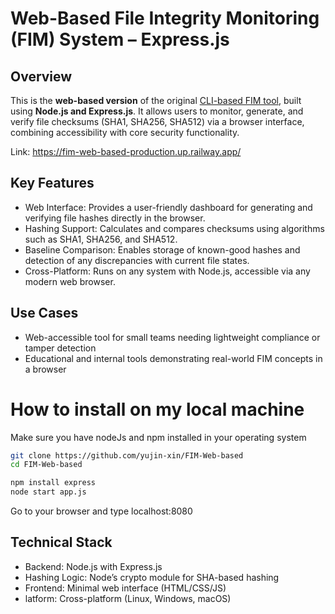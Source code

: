 # Web-Based File Integrity Monitoring (FIM) System – Express.js

## Overview
This is the **web-based version** of the original [CLI-based FIM tool](https://github.com/yujin-xin/File-integrity-monitoring/tree/main), built using **Node.js and Express.js**. It allows users to monitor, generate, and verify file checksums (SHA1, SHA256, SHA512) via a browser interface, combining accessibility with core security functionality.

Link: https://fim-web-based-production.up.railway.app/

## Key Features
* Web Interface: Provides a user-friendly dashboard for generating and verifying file hashes directly in the browser.
* Hashing Support: Calculates and compares checksums using algorithms such as SHA1, SHA256, and SHA512.
* Baseline Comparison: Enables storage of known-good hashes and detection of any discrepancies with current file states.
* Cross-Platform: Runs on any system with Node.js, accessible via any modern web browser.

## Use Cases
* Web-accessible tool for small teams needing lightweight compliance or tamper detection
* Educational and internal tools demonstrating real-world FIM concepts in a browser

# How to install on my local machine
Make sure you have nodeJs and npm installed in your operating system
```bash
git clone https://github.com/yujin-xin/FIM-Web-based
cd FIM-Web-based
```
```bash
npm install express
node start app.js
```
Go to your browser and type localhost:8080

## Technical Stack
* Backend: Node.js with Express.js
* Hashing Logic: Node’s crypto module for SHA-based hashing
* Frontend: Minimal web interface (HTML/CSS/JS)
* latform: Cross-platform (Linux, Windows, macOS)